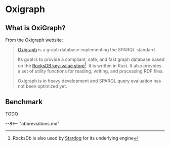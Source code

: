 # Oxigraph

## What is OxiGraph?

From the Oxigraph website:

> [Oxigraph](https://github.com/oxigraph/oxigraph) is a graph database 
> implementing the SPARQL standard.
> 
> Its goal is to provide a compliant, safe, and fast graph database based
> on the [RocksDB key-value store](http://rocksdb.org/)[^1]. It is written in Rust. 
> It also provides a set of utility functions for reading, writing,
> and processing RDF files.
> 
> Oxigraph is in heavy development and SPARQL query evaluation has not been optimized yet. 

## Benchmark

TODO

[^1]: RocksDb is also used by [Stardog](stardog.md) for its underlying engine

--8<-- "abbreviations.md"
